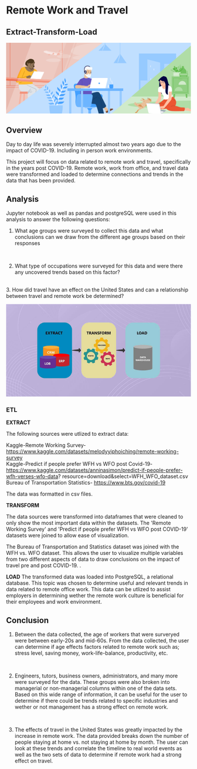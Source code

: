 
# Remote Work and Travel 
## Extract-Transform-Load

![](Images/remote_work_header.png)

## Overview 

Day to day life was severely interrupted almost two years ago due to the impact of COVID-19. Including in person work environments. 

This project will focus on data related to remote work and travel, specifically in the years post COVID-19. Remote work, work from office, and travel data were transformed and loaded to determine connections and trends in the data that has been provided. 

## Analysis 

Jupyter notebook as well as pandas and postgreSQL were used in this analysis to answer the following questions: 

1. What age groups were surveyed to collect this data and what conclusions can we draw from the different age groups based on their responses
<br>

2. What type of occupations were surveyed for this data and were there any uncovered trends based on this factor?
<br>
3. How did travel have an effect on the United States and can a relationship between travel and remote work be determined?

![](Images/etl_process.jpg)

### ETL 

<strong>EXTRACT</strong>

The following sources were utlized to extract data:

Kaggle-Remote Working Survey-https://www.kaggle.com/datasets/melodyyiphoiching/remote-working-survey<br>
Kaggle-Predict if people prefer WFH vs WFO post Covid-19-https://www.kaggle.com/datasets/anninasimon/predict-if-people-prefer-wfh-verses-wfo-data?
resource=download&select=WFH_WFO_dataset.csv <br>
Bureau of Transportation Statistics- https://www.bts.gov/covid-19

The data was formatted in csv files. 

<strong>TRANSFORM</strong>

The data sources were transformed into dataframes that were cleaned to only show the most important data within the datasets. The 'Remote Working Survey' and 'Predict if people prefer WFH vs WFO post COVID-19' datasets were joined to allow ease of visualization. 

The Bureau of Transportation and Statistics dataset was joined with the WFH vs. WFO dataset. This allows the user to visualize multiple variables from two different aspects of data to draw conclusions on the impact of travel pre and post COVID-19. .  

<strong>LOAD</strong>
The transformed data was loaded into PostgreSQL, a relational database. This topic was chosen to determine useful and relevant trends in data related to remote office work. This data can be utlized to assist employers in determining wether the remote work culture is beneficial for their employees and work environment. 

## Conclusion 

1. Between the data collected, the age of workers that were surveryed were between early-20s and mid-60s. From the data collected, the user can determine if age effects factors related to remote work such as; stress level, saving money, work-life-balance, productivity, etc.
<br>

2. Engineers, tutors, business owners, administrators, and many more were surveyed for the data. These groups were also broken into managerial or non-managerial columns within one of the data sets. Based on this wide range of information, it can be useful for the user to determine if there could be trends related to specific industries and wether or not management has a strong effect on remote work. 
<br>

3. The effects of travel in the United States was greatly impacted by the increase in remote work. The data provided breaks down the number of people staying at home vs. not staying at home by month. The user can look at these trends and correlate the timeline to real world events as well as the two sets of data to determine if remote work had a strong effect on travel.

